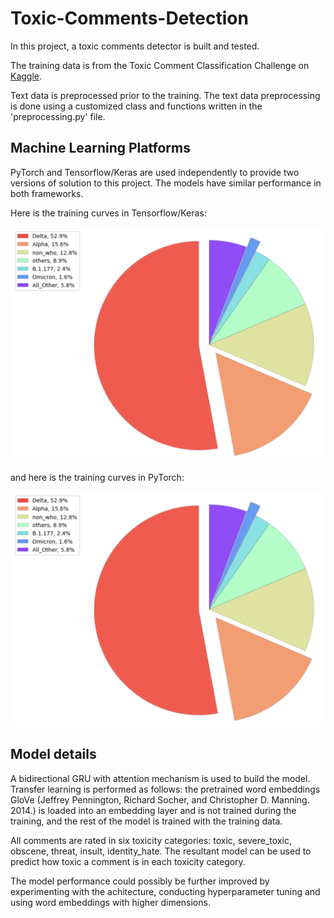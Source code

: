 # Toxic-Comments-Detection
In this project, a toxic comments detector is built and tested.

The training data is from the Toxic Comment Classification Challenge on [Kaggle](https://www.kaggle.com/c/jigsaw-toxic-comment-classification-challenge).

Text data is preprocessed prior to the training. The text data preprocessing is done using a customized class and functions written in the 'preprocessing.py' file.

## Machine Learning Platforms
PyTorch and Tensorflow/Keras are used independently to provide two versions of solution to this project. The models have similar performance in both frameworks.

Here is the training curves in Tensorflow/Keras:

<img src="https://raw.githubusercontent.com/JiayuX/Covid-Variants-Analysis-and-Forecasting/main/pie_group.png" width="600"/>

and here is the training curves in PyTorch:

<img src="https://raw.githubusercontent.com/JiayuX/Covid-Variants-Analysis-and-Forecasting/main/pie_group.png" width="600"/>

## Model details
A bidirectional GRU with attention mechanism is used to build the model. Transfer learning is performed as follows: the pretrained word embeddings GloVe (Jeffrey Pennington, Richard Socher, and Christopher D. Manning. 2014.) is loaded into an embedding layer and is not trained during the training, and the rest of the model is trained with the training data.

All comments are rated in six toxicity categories: toxic, severe_toxic, obscene, threat, insult, identity_hate. The resultant model can be used to predict how toxic a comment is in each toxicity category. 

The model performance could possibly be further improved by experimenting with the achitecture, conducting hyperparameter tuning and using word embeddings with higher dimensions.

